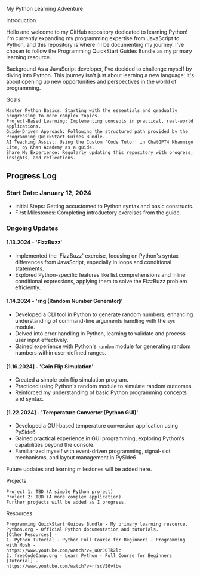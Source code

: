 My Python Learning Adventure

Introduction

Hello and welcome to my GitHub repository dedicated to learning Python! I'm currently expanding my programming expertise from JavaScript to Python, and this repository is where I'll be documenting my journey. I've chosen to follow the Programming QuickStart Guides Bundle as my primary learning resource.

Background
As a JavaScript developer, I've decided to challenge myself by diving into Python. This journey isn't just 
about learning a new language; it's about opening up new opportunities and perspectives in the world of 
programming.

Goals

    Master Python Basics: Starting with the essentials and gradually progressing to more complex topics.
    Project-Based Learning: Implementing concepts in practical, real-world applications.
    Guide-Driven Approach: Following the structured path provided by the Programming QuickStart Guides Bundle.
    AI Teaching Assist: Using the Custom 'Code Tutor' in ChatGPT4 Khanmigo Lite, by Khan Academy as a guide.
    Share My Experience: Regularly updating this repository with progress, insights, and reflections.

## Progress Log

### Start Date: January 12, 2024
- Initial Steps: Getting accustomed to Python syntax and basic constructs.
- First Milestones: Completing introductory exercises from the guide.

### Ongoing Updates
#### 1.13.2024 - 'FizzBuzz'
- Implemented the 'FizzBuzz' exercise, focusing on Python's syntax differences from JavaScript, especially in loops and conditional statements.
- Explored Python-specific features like list comprehensions and inline conditional expressions, applying them to solve the FizzBuzz problem efficiently.

#### 1.14.2024 - 'rng (Random Number Generator)'
- Developed a CLI tool in Python to generate random numbers, enhancing understanding of command-line arguments handling with the `sys` module.
- Delved into error handling in Python, learning to validate and process user input effectively.
- Gained experience with Python's `random` module for generating random numbers within user-defined ranges.

#### [1.16.2024] - 'Coin Flip Simulation'
- Created a simple coin flip simulation program.
- Practiced using Python's random module to simulate random outcomes.
- Reinforced my understanding of basic Python programming concepts and syntax.

#### [1.22.2024] - 'Temperature Converter (Python GUI)'
- Developed a GUI-based temperature conversion application using PySide6.
- Gained practical experience in GUI programming, exploring Python's capabilities beyond the console.
- Familiarized myself with event-driven programming, signal-slot mechanisms, and layout management in PySide6.



Future updates and learning milestones will be added here.


Projects

    Project 1: TBD (A simple Python project)
    Project 2: TBD (A more complex application)
    Further projects will be added as I progress.


Resources

    Programming QuickStart Guides Bundle - My primary learning resource.
    Python.org - Official Python documentation and tutorials.
    [Other Resources] - 
    1. Python Tutorial - Python Full Course for Beginners - Programming with Mosh - 
    https://www.youtube.com/watch?v=_uQrJ0TkZlc
    2. freeCodeCamp.org - Learn Python - Full Course for Beginners [Tutorial] - 
    https://www.youtube.com/watch?v=rfscVS0vtbw
